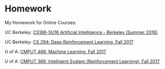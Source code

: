 # Homework
My Homework for Online Courses:

UC Berkeley: [CS188-SU16 Artificial Intelligence - Berkeley (Summer 2016)](https://edge.edx.org/courses/course-v1:BerkeleyX+CS188-SU16+SU16/f5722e0cf4234e4284764db6414b685c/)

UC Berkeley: [CS 294: Deep Reinforcement Learning, Fall 2017](http://rll.berkeley.edu/deeprlcourse/)

U of A: [CMPUT 466: Machine Learning, Fall 2017](https://marthawhite.github.io/mlcourse/)

U of A: [CMPUT 366: Intelligent System (Reinforcement Learning), Fall 2017](https://drive.google.com/drive/u/0/folders/0B3w765rOKuKAMG9lbmRacFdsLWM)
